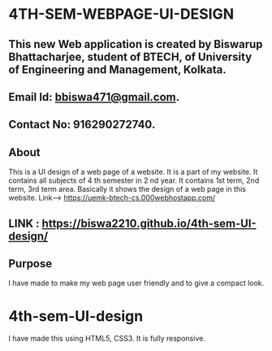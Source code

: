 # 4TH-SEM-WEBPAGE-UI-DESIGN
## This new Web application is created by Biswarup Bhattacharjee, student of BTECH, of University of Engineering and Management, Kolkata.
## Email Id: bbiswa471@gmail.com. 
## Contact No: 916290272740. 
## About 
This is a UI design of a web page of a website. It is a part of my website. It contains all subjects of 4 th semester in 2 nd year. It contains 1st term, 2nd term, 3rd term area. Basically it shows the design of a web page in this website. Link--> https://uemk-btech-cs.000webhostapp.com/
## LINK : https://biswa2210.github.io/4th-sem-UI-design/ 
## Purpose
I have made to make my web page user friendly and to give a compact look.
# 4th-sem-UI-design
I have made this using HTML5, CSS3. It is fully responsive.
